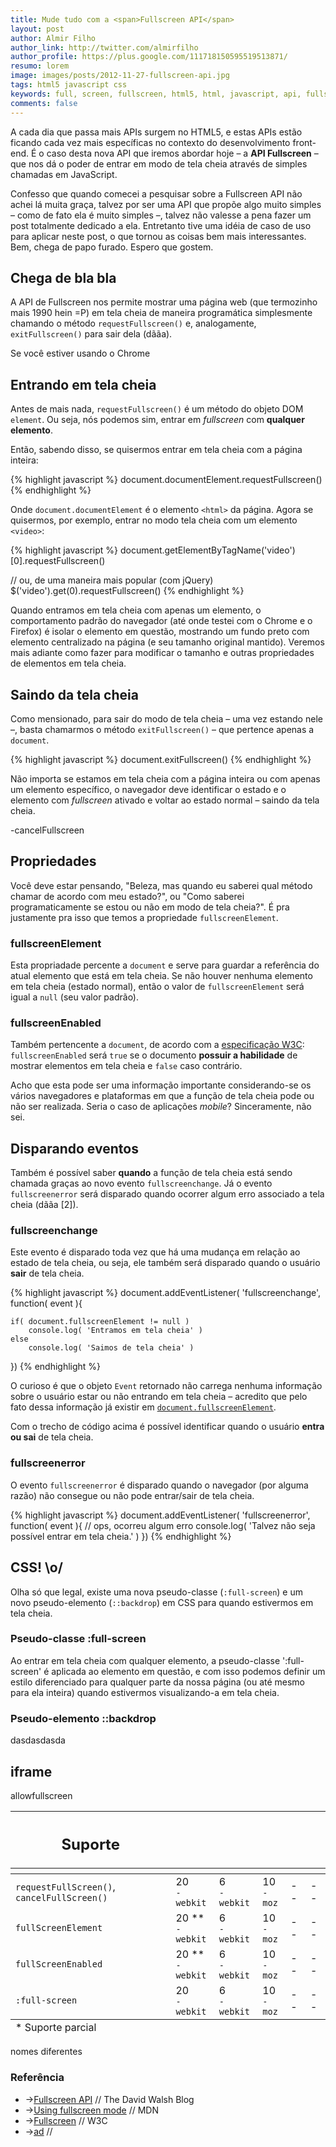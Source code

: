 ```yaml
---
title: Mude tudo com a <span>Fullscreen API</span>
layout: post
author: Almir Filho
author_link: http://twitter.com/almirfilho
author_profile: https://plus.google.com/111718150595519513871/
resumo: lorem
image: images/posts/2012-11-27-fullscreen-api.jpg
tags: html5 javascript css
keywords: full, screen, fullscreen, html5, html, javascript, api, fullscreen api, tela cheia, tela-cheia, tela, cheia, css, css3
comments: false
---
```

<style>
/* compilado com o less para todos os prefixos */
:-webkit-full-screen #wrapper{position:static;width:auto;margin:0;left:none;}
:-webkit-full-screen #links,:-webkit-full-screen #main,:-webkit-full-screen .post-meta,:-webkit-full-screen #post-number{display:none;}
:-webkit-full-screen #content h1{margin-bottom:60px;}
:-webkit-full-screen #content .post-container{margin-bottom:0 !important;}:-webkit-full-screen #content .post-container article{width:auto;background:none;border:none;padding:70px 100px 0px 100px;}:-webkit-full-screen #content .post-container article section{-webkit-column-count:2;-webkit-column-rule:1px solid #ccc;-webkit-column-gap:100px;-moz-column-count:2;-moz-column-rule:1px solid #ccc;-moz-column-gap:100px;-ms-column-count:2;-ms-column-rule:1px solid #ccc;-ms-column-gap:100px;-o-column-count:2;-o-column-rule:1px solid #ccc;-o-column-gap:100px;column-count:2;column-rule:1px solid #ccc;column-gap:100px;margin-bottom:30px;}:-webkit-full-screen #content .post-container article section img{position:static;width:100%;height:auto;left:auto;border-radius:4px;}:-webkit-full-screen #content .post-container article section img.post-image{box-shadow:1px 1px 0px white;}
:-webkit-full-screen #content .post-container article code{background-color:white;}
:-webkit-full-screen #content .post-container article pre{width:auto;position:static;left:auto;padding:20px;border-radius:4px;box-shadow:1px 1px 0px white;}:-webkit-full-screen #content .post-container article pre code{background-color:#333;}
:-webkit-full-screen #content .post-container article table.support{width:auto;left:auto;position:static;}
:-webkit-full-screen #content .post-container aside.fonte{width:auto;position:static;left:auto;margin-bottom:0;padding:30px 0px 0px 0px;background:none;}
:-webkit-full-screen footer#disqus_thread{position:static;left:auto;margin:auto;background:none;padding:50px 0 0 0;width:100%;border-top:1px solid #CCC;}:-webkit-full-screen footer#disqus_thread iframe{width:700px !important;margin:auto;display:block;}
:-moz-full-screen #wrapper{position:static;width:auto;margin:0;left:none;}
:-moz-full-screen #links,:-moz-full-screen #main,:-moz-full-screen .post-meta,:-moz-full-screen #post-number{display:none;}
:-moz-full-screen #content h1{margin-bottom:60px;}
:-moz-full-screen #content .post-container{margin-bottom:0 !important;}:-moz-full-screen #content .post-container article{width:auto;background:none;border:none;padding:70px 100px 0px 100px;}:-moz-full-screen #content .post-container article section{-webkit-column-count:2;-webkit-column-rule:1px solid #ccc;-webkit-column-gap:100px;-moz-column-count:2;-moz-column-rule:1px solid #ccc;-moz-column-gap:100px;-ms-column-count:2;-ms-column-rule:1px solid #ccc;-ms-column-gap:100px;-o-column-count:2;-o-column-rule:1px solid #ccc;-o-column-gap:100px;column-count:2;column-rule:1px solid #ccc;column-gap:100px;margin-bottom:30px;}:-moz-full-screen #content .post-container article section img{position:static;width:100%;height:auto;left:auto;border-radius:4px;}:-moz-full-screen #content .post-container article section img.post-image{box-shadow:1px 1px 0px white;}
:-moz-full-screen #content .post-container article code{background-color:white;}
:-moz-full-screen #content .post-container article pre{width:auto;position:static;left:auto;padding:20px;border-radius:4px;box-shadow:1px 1px 0px white;}:-moz-full-screen #content .post-container article pre code{background-color:#333;}
:-moz-full-screen #content .post-container article table.support{width:auto;left:auto;position:static;}
:-moz-full-screen #content .post-container aside.fonte{width:auto;position:static;left:auto;margin-bottom:0;padding:30px 0px 0px 0px;background:none;}
:-moz-full-screen footer#disqus_thread{position:static;left:auto;margin:auto;background:none;padding:50px 0 0 0;width:100%;border-top:1px solid #CCC;}:-moz-full-screen footer#disqus_thread iframe{width:700px !important;margin:auto;display:block;}
:-ms-full-screen #wrapper{position:static;width:auto;margin:0;left:none;}
:-ms-full-screen #links,:-ms-full-screen #main,:-ms-full-screen .post-meta,:-ms-full-screen #post-number{display:none;}
:-ms-full-screen #content h1{margin-bottom:60px;}
:-ms-full-screen #content .post-container{margin-bottom:0 !important;}:-ms-full-screen #content .post-container article{width:auto;background:none;border:none;padding:70px 100px 0px 100px;}:-ms-full-screen #content .post-container article section{-webkit-column-count:2;-webkit-column-rule:1px solid #ccc;-webkit-column-gap:100px;-moz-column-count:2;-moz-column-rule:1px solid #ccc;-moz-column-gap:100px;-ms-column-count:2;-ms-column-rule:1px solid #ccc;-ms-column-gap:100px;-o-column-count:2;-o-column-rule:1px solid #ccc;-o-column-gap:100px;column-count:2;column-rule:1px solid #ccc;column-gap:100px;margin-bottom:30px;}:-ms-full-screen #content .post-container article section img{position:static;width:100%;height:auto;left:auto;border-radius:4px;}:-ms-full-screen #content .post-container article section img.post-image{box-shadow:1px 1px 0px white;}
:-ms-full-screen #content .post-container article code{background-color:white;}
:-ms-full-screen #content .post-container article pre{width:auto;position:static;left:auto;padding:20px;border-radius:4px;box-shadow:1px 1px 0px white;}:-ms-full-screen #content .post-container article pre code{background-color:#333;}
:-ms-full-screen #content .post-container article table.support{width:auto;left:auto;position:static;}
:-ms-full-screen #content .post-container aside.fonte{width:auto;position:static;left:auto;margin-bottom:0;padding:30px 0px 0px 0px;background:none;}
:-ms-full-screen footer#disqus_thread{position:static;left:auto;margin:auto;background:none;padding:50px 0 0 0;width:100%;border-top:1px solid #CCC;}:-ms-full-screen footer#disqus_thread iframe{width:700px !important;margin:auto;display:block;}
:-o-full-screen #wrapper{position:static;width:auto;margin:0;left:none;}
:-o-full-screen #links,:-o-full-screen #main,:-o-full-screen .post-meta,:-o-full-screen #post-number{display:none;}
:-o-full-screen #content h1{margin-bottom:60px;}
:-o-full-screen #content .post-container{margin-bottom:0 !important;}:-o-full-screen #content .post-container article{width:auto;background:none;border:none;padding:70px 100px 0px 100px;}:-o-full-screen #content .post-container article section{-webkit-column-count:2;-webkit-column-rule:1px solid #ccc;-webkit-column-gap:100px;-moz-column-count:2;-moz-column-rule:1px solid #ccc;-moz-column-gap:100px;-ms-column-count:2;-ms-column-rule:1px solid #ccc;-ms-column-gap:100px;-o-column-count:2;-o-column-rule:1px solid #ccc;-o-column-gap:100px;column-count:2;column-rule:1px solid #ccc;column-gap:100px;margin-bottom:30px;}:-o-full-screen #content .post-container article section img{position:static;width:100%;height:auto;left:auto;border-radius:4px;}:-o-full-screen #content .post-container article section img.post-image{box-shadow:1px 1px 0px white;}
:-o-full-screen #content .post-container article code{background-color:white;}
:-o-full-screen #content .post-container article pre{width:auto;position:static;left:auto;padding:20px;border-radius:4px;box-shadow:1px 1px 0px white;}:-o-full-screen #content .post-container article pre code{background-color:#333;}
:-o-full-screen #content .post-container article table.support{width:auto;left:auto;position:static;}
:-o-full-screen #content .post-container aside.fonte{width:auto;position:static;left:auto;margin-bottom:0;padding:30px 0px 0px 0px;background:none;}
:-o-full-screen footer#disqus_thread{position:static;left:auto;margin:auto;background:none;padding:50px 0 0 0;width:100%;border-top:1px solid #CCC;}:-o-full-screen footer#disqus_thread iframe{width:700px !important;margin:auto;display:block;}
:fullscreen #wrapper{position:static;width:auto;margin:0;left:none;}
:fullscreen #links,:fullscreen #main,:fullscreen .post-meta,:fullscreen #post-number{display:none;}
:fullscreen #content h1{margin-bottom:60px;}
:fullscreen #content .post-container{margin-bottom:0 !important;}:fullscreen #content .post-container article{width:auto;background:none;border:none;padding:70px 100px 0px 100px;}:fullscreen #content .post-container article section{-webkit-column-count:2;-webkit-column-rule:1px solid #ccc;-webkit-column-gap:100px;-moz-column-count:2;-moz-column-rule:1px solid #ccc;-moz-column-gap:100px;-ms-column-count:2;-ms-column-rule:1px solid #ccc;-ms-column-gap:100px;-o-column-count:2;-o-column-rule:1px solid #ccc;-o-column-gap:100px;column-count:2;column-rule:1px solid #ccc;column-gap:100px;margin-bottom:30px;}:fullscreen #content .post-container article section img{position:static;width:100%;height:auto;left:auto;border-radius:4px;}:fullscreen #content .post-container article section img.post-image{box-shadow:1px 1px 0px white;}
:fullscreen #content .post-container article code{background-color:white;}
:fullscreen #content .post-container article pre{width:auto;position:static;left:auto;padding:20px;border-radius:4px;box-shadow:1px 1px 0px white;}:fullscreen #content .post-container article pre code{background-color:#333;}
:fullscreen #content .post-container article table.support{width:auto;left:auto;position:static;}
:fullscreen #content .post-container aside.fonte{width:auto;position:static;left:auto;margin-bottom:0;padding:30px 0px 0px 0px;background:none;}
:fullscreen footer#disqus_thread{position:static;left:auto;margin:auto;background:none;padding:50px 0 0 0;width:100%;border-top:1px solid #CCC;}:fullscreen footer#disqus_thread iframe{width:700px !important;margin:auto;display:block;}
</style>

A cada dia que passa mais APIs surgem no HTML5, e estas APIs estão ficando
cada vez mais específicas no contexto do desenvolvimento front-end.
É o caso desta nova API que iremos abordar hoje – a **API Fullscreen** –
que nos dá o poder de entrar em modo de tela cheia através de simples
chamadas em JavaScript.

Confesso que quando comecei a pesquisar sobre a Fullscreen API não achei
lá muita graça, talvez por ser uma API que propõe algo muito simples –
como de fato ela é muito simples –, talvez não valesse a pena fazer um
post totalmente dedicado a ela.
Entretanto tive uma idéia de caso de uso para aplicar neste post, o que
tornou as coisas bem mais interessantes.
Bem, chega de papo furado. Espero que gostem.

## Chega de bla bla

A API de Fullscreen nos permite mostrar uma página web (que termozinho mais 1990 hein =P)
em tela cheia de maneira programática simplesmente chamando o método
`requestFullscreen()` e, analogamente, `exitFullscreen()` para sair dela (dããa).

Se você estiver usando o Chrome

## Entrando em tela cheia

Antes de mais nada, `requestFullscreen()` é um método do objeto DOM `element`.
Ou seja, nós podemos sim, entrar em *fullscreen* com **qualquer elemento**.

Então, sabendo disso, se quisermos entrar em tela cheia com a página inteira:

{% highlight javascript %}
document.documentElement.requestFullscreen()
{% endhighlight %}

Onde `document.documentElement` é o elemento `<html>` da página.
Agora se quisermos, por exemplo, entrar no modo tela cheia com um elemento
`<video>`:

{% highlight javascript %}
document.getElementByTagName('video')[0].requestFullscreen()

// ou, de uma maneira mais popular (com jQuery)
$('video').get(0).requestFullscreen()
{% endhighlight %}

Quando entramos em tela cheia com apenas um elemento, o comportamento padrão
do navegador (até onde testei com o Chrome e o Firefox) é isolar o elemento
em questão, mostrando um fundo preto com elemento centralizado na página
(e seu tamanho original mantido).
Veremos mais adiante como fazer para modificar o tamanho e outras propriedades
de elementos em tela cheia.

## Saindo da tela cheia

Como mensionado, para sair do modo de tela cheia – uma vez estando nele –, basta
chamarmos o método `exitFullscreen()` – que pertence apenas a `document`.

{% highlight javascript %}
document.exitFullscreen()
{% endhighlight %}

Não importa se estamos em tela cheia com a página inteira ou com apenas um
elemento específico, o navegador deve identificar o estado e o elemento
com *fullscreen* ativado e voltar ao estado normal – saindo da tela cheia.

-cancelFullscreen

## Propriedades

Você deve estar pensando, "Beleza, mas quando eu saberei qual método chamar
de acordo com meu estado?", ou "Como saberei programaticamente se estou
ou não em modo de tela cheia?". É pra justamente pra isso que temos a
propriedade `fullscreenElement`.

### fullscreenElement

Esta propriadade percente a `document` e serve para guardar a referência
do atual elemento que está em tela cheia. Se não houver nenhuma elemento
em tela cheia (estado normal), então o valor de `fullscreenElement` será
igual a `null` (seu valor padrão).

### fullscreenEnabled

Também pertencente a `document`, de acordo com a
[especificação W3C](http://dvcs.w3.org/hg/fullscreen/raw-file/tip/Overview.html):
`fullscreenEnabled` será `true` se o documento **possuir a habilidade** de mostrar
elementos em tela cheia e `false` caso contrário.

Acho que esta pode ser uma informação importante considerando-se os vários
navegadores e plataformas em que a função de tela cheia pode ou não ser
realizada. Seria o caso de aplicações *mobile*? Sinceramente, não sei.

## Disparando eventos

Também é possível saber **quando** a função de tela cheia está sendo chamada
graças ao novo evento `fullscreenchange`.
Já o evento `fullscreenerror` será disparado quando ocorrer algum erro
associado a tela cheia (dããa \[2\]).

### fullscreenchange

Este evento é disparado toda vez que há uma mudança em relação ao estado de
tela cheia, ou seja, ele também será disparado quando o usuário **sair**
de tela cheia.

{% highlight javascript %}
document.addEventListener( 'fullscreenchange', function( event ){

    if( document.fullscreenElement != null )
        console.log( 'Entramos em tela cheia' )
    else
        console.log( 'Saimos de tela cheia' )
})
{% endhighlight %}

O curioso é que o objeto `Event` retornado não carrega
nenhuma informação sobre o usuário estar ou não entrando em tela cheia –
acredito que pelo fato dessa informação já existir em
[`document.fullscreenElement`](#fullscreenelement).

Com o trecho de código acima é possível identificar quando o usuário
**entra ou sai** de tela cheia.

### fullscreenerror

O evento `fullscreenerror` é disparado quando o navegador (por alguma
razão) não consegue ou não pode entrar/sair de tela cheia.

{% highlight javascript %}
document.addEventListener( 'fullscreenerror', function( event ){
    // ops, ocorreu algum erro
    console.log( 'Talvez não seja possível entrar em tela cheia.' )
})
{% endhighlight %}

## CSS! \o/

Olha só que legal, existe uma nova pseudo-classe (`:full-screen`) e um
novo pseudo-elemento (`::backdrop`) em CSS para quando estivermos em tela cheia.

### Pseudo-classe :full-screen

Ao entrar em tela cheia com qualquer elemento, a pseudo-classe ':full-screen'
é aplicada ao elemento em questão, e com isso podemos definir um estilo
diferenciado para qualquer parte da nossa página (ou até mesmo para ela
inteira) quando estivermos visualizando-a em tela cheia.

### Pseudo-elemento ::backdrop

dasdasdasda

## iframe

allowfullscreen

<table class="support">
	<thead>
		<tr>
			<th class="subject"><h2>Suporte</h2></th>
			<th class="browser chrome"><div class="i"></div></th>
			<th class="browser safari"><div class="i"></div></th>
			<th class="browser firefox"><div class="i"></div></th>
			<th class="browser ie"><div class="i"></div></th>
			<th class="browser opera"><div class="i"></div></th>
		</tr>
		<tr>
			<th></th>
			<th colspan="5" class="base"></th>
		</tr>
	</thead>
	<tbody>
		<tr>
			<td class="property"><code>requestFullScreen()</code>, <code>cancelFullScreen()</code></td>
			<td>20<br /><code class="small">-webkit</code></td>
			<td>6<br /><code class="small">-webkit</code></td>
			<td>10<br /><code class="small">-moz</code></td>
			<td>--</td>
			<td>--</td>
		</tr>
		<!-- <tr>
			<td class="property"><code>exitFullScreen()</code></td>
			<td>20<br /><code class="small">-webkit</code></td>
			<td>-</td>
			<td>-</td>
			<td>-</td>
			<td>-</td>
		</tr> -->
		<tr>
			<td class="property"><code>fullScreenElement</code></td>
			<td>20 **<br /><code class="small">-webkit</code></td>
			<td>6<br /><code class="small">-webkit</code></td>
			<td>10<br /><code class="small">-moz</code></td>
			<td>--</td>
			<td>--</td>
		</tr>
		<tr>
			<td class="property"><code>fullScreenEnabled</code></td>
			<td>20 **<br /><code class="small">-webkit</code></td>
			<td>6<br /><code class="small">-webkit</code></td>
			<td>10<br /><code class="small">-moz</code></td>
			<td>--</td>
			<td>--</td>
		</tr>
		<tr>
			<td class="property"><code>:full-screen</code></td>
			<td>20<br /><code class="small">-webkit</code></td>
			<td>6<br /><code class="small">-webkit</code></td>
			<td>10<br /><code class="small">-moz</code></td>
			<td>--</td>
			<td>--</td>
		</tr>
	</tbody>
	<tfoot>
		<tr>
			<td colspan="6">* Suporte parcial</td>
		</tr>
	</tfoot>
</table>

nomes diferentes

<aside class="fonte">
    <h3>Referência</h3>
    <ul>
        <li>→<a href="http://davidwalsh.name/fullscreen" alt="Fullscreen API" title="Fullscreen API">Fullscreen API</a> <span class="comment">// The David Walsh Blog</span></li>
        <li>→<a href="https://developer.mozilla.org/en-US/docs/DOM/Using_fullscreen_mode" alt="Using fullscreen mode" title="Using fullscreen mode">Using fullscreen mode</a> <span class="comment">// MDN</span></li>
        <li>→<a href="http://dvcs.w3.org/hg/fullscreen/raw-file/tip/Overview.html" alt="Fullscreen" title="Fullscreen">Fullscreen</a> <span class="comment">// W3C</span></li>
        <li>→<a href="" alt="" title="">ad</a> <span class="comment">// </span></li>
    </ul>
</aside>

<script>
document.documentElement.requestFullscreen = (function(){
	return document.documentElement.requestFullscreen || document.documentElement.webkitRequestFullscreen ||
	       document.documentElement.mozRequestFullscreen || document.documentElement.mozRequestFullScreen ||
	       document.documentElement.msRequestFullscreen || document.documentElement.oRequestFullscreen;
})()

document.exitFullscreen = (function(){
	return document.exitFullscreen || document.webkitExitFullscreen || document.mozExitFullscreen ||
	       document.msExitFullscreen || document.oExitFullscreen || document.cancelFullScreen ||
	       document.webkitCancelFullScreen || document.mozCancelFullScreen || document.msCancelFullScreen ||
	       document.oCancelFullScreen;
})()

var getFullscreenElement = function(){
	return document.fullscreenElement || document.webkitFullscreenElement || document.mozFullscreenElement ||
	       document.mozFullScreenElement || document.msFullscreenElement || document.oFullscreenElement;
}

$('h1').click( function( event ){
	event.preventDefault();

	if( document.documentElement.requestFullscreen != null ){

		if( getFullscreenElement() == null )
			document.documentElement.requestFullscreen();
		else
			document.exitFullscreen();

	} else
		alert( 'Seu navegador ainda não suporta Fullscreen =(' )
});

if( document.documentElement.webkitRequestFullscreen != null ){
	document.addEventListener("webkitfullscreenchange", function( event ){
		console.log(event)
		console.log(document.webkitFullscreenElement);
		console.log(document.webkitFullscreenEnabled);
	})
}

if( document.documentElement.mozRequestFullScreen != null ){
	document.addEventListener("mozfullscreenchange", function( event ){
		console.log(event)
		console.log(document.mozFullScreenElement);
		console.log(document.mozFullScreenEnabled);
	})
}
</script>